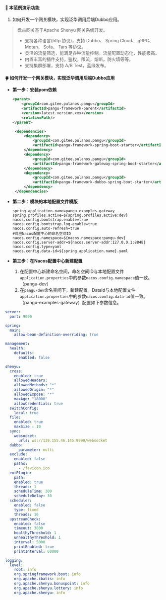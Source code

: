 #### :mushroom: 本范例演示功能

1. 如何开发一个网关模块，实现泛华调用后端Dubbo应用。

> 盘古网关基于Apache Shenyu 网关系统开发。
>  - 支持各种语言(http 协议)，支持 Dubbo、 Spring Cloud、 gRPC、 Motan、 Sofa、 Tars 等协议。
>  - 灵活的流量筛选，能满足各种流量控制。流量配置动态化，性能极高。
>  - 内置丰富的插件支持，鉴权，限流，熔断，防火墙等等。
>  - 支持集群部署，支持 A/B Test，蓝绿发布。

#### :four_leaf_clover: 如何开发一个网关模块，实现泛华调用后端Dubbo应用
-  **第一步：安装pom依赖**

    ```xml
    <parent>
        <groupId>com.gitee.pulanos.pangu</groupId>
        <artifactId>pangu-framework-parent</artifactId>
        <version>latest.version.xxx</version>
        <relativePath/>
    </parent>
    ```
   ```xml
    <dependencies>
        <dependency>
            <groupId>com.gitee.pulanos.pangu</groupId>
            <artifactId>pangu-framework-spring-boot-starter</artifactId>
        </dependency>
        <dependency>
            <groupId>com.gitee.pulanos.pangu</groupId>
            <artifactId>pangu-framework-gateway-spring-boot-starter</artifactId>
        </dependency>
        <dependency>
            <groupId>com.gitee.pulanos.pangu</groupId>
            <artifactId>pangu-framework-dubbo-spring-boot-starter</artifactId>
        </dependency>
    </dependencies>
   ```

-  **第二步：模块的本地配置文件模版**
    ```properties
    spring.application.name=pangu-examples-gateway
    spring.profiles.active=${spring.profiles.active:dev}
    nacos.config.bootstrap.enable=true
    nacos.config.bootstrap.log-enable=true
    nacos.config.auto-refresh=true
    #对应Nacos配置中心的命名空间ID
    nacos.config.namespace=${nacos.namespace:pangu-dev}
    nacos.config.server-addr=${nacos.server-addr:127.0.0.1:8848}
    nacos.config.type=yaml
    nacos.config.data-id=${spring.application.name}.yaml
    ```  

-  **第三步：在Nacos配置中心新建配置**
    1. 在配置中心新建命名空间，命名空间ID与本地配置文件`application.properties`中的参数`nacos.config.namespace`值一致。（pangu-dev）
    2. 在`pangu-dev`命名空间下，新建配置。DataId与本地配置文件`application.properties`中的参数`nacos.config.data-id`值一致。（pangu-examples-gateway）配置如下参数信息。
```yaml       
server:
  port: 9090

spring:
  main:
    allow-bean-definition-overriding: true

management:
  health:
    defaults:
      enabled: false

shenyu:
  cross:
    enabled: true
    allowedHeaders:
    allowedMethods: "*"
    allowedOrigin: "*"
    allowedExpose: "*"
    maxAge: "18000"
    allowCredentials: true
  switchConfig:
    local: true
  file:
    enabled: true
    maxSize : 10
  sync:
    websocket:
      urls: ws://139.155.46.145:9999/websocket
  dubbo:
      parameter: multi
  exclude:
    enabled: false
    paths:
      - /favicon.ico
  extPlugin:
    path:
    enabled: true
    threads: 1
    scheduleTime: 300
    scheduleDelay: 30
  scheduler:
    enabled: false
    type: fixed
    threads: 16
  upstreamCheck:
    enabled: false
    timeout: 3000
    healthyThreshold: 1
    unhealthyThreshold: 1
    interval: 5000
    printEnabled: true
    printInterval: 60000

logging:
  level:
    root: info
    org.springframework.boot: info
    org.apache.ibatis: info
    org.apache.shenyu.bonuspoint: info
    org.apache.shenyu.lottery: info
    org.apache.shenyu: info    
```   
